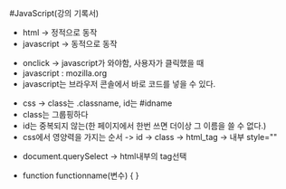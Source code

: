 #JavaScript(강의 기록서)
- html -> 정적으로 동작
- javascript -> 동적으로 동작
+ onclick -> javascript가 와야함, 사용자가 클릭했을 때
+ javascript : mozilla.org
+ javascript는 브라우저 콘솔에서 바로 코드를 넣을 수 있다.
- css -> class는 .classname, id는 #idname
- class는 그룹핑하다
- id는 중복되지 않는(한 페이지에서 한번 쓰면 더이상 그 이름을 쓸 수 없다.)
- css에서 영양력을 가지는 순서 -> id -> class -> html_tag -> 내부 style=""
+ document.querySelect -> html내부의 tag선택
- function functionname(변수) { }
